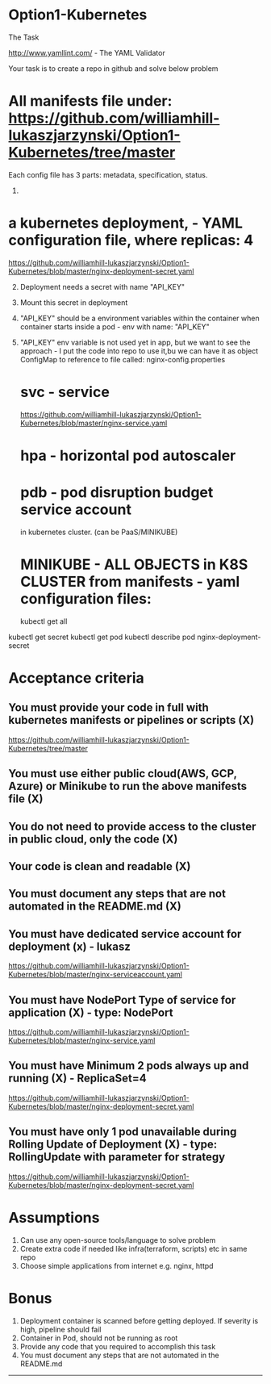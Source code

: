 # Option1-Kubernetes
The Task

http://www.yamllint.com/ - The YAML Validator

Your task is to create a repo in github and solve below problem

# All manifests file under:   https://github.com/williamhill-lukaszjarzynski/Option1-Kubernetes/tree/master

Each config file has 3 parts: metadata, specification, status.

1. 
   
   # a kubernetes deployment,  - YAML configuration file, where replicas: 4     
   https://github.com/williamhill-lukaszjarzynski/Option1-Kubernetes/blob/master/nginx-deployment-secret.yaml
   
2. Deployment needs a secret with name "API_KEY"
3. Mount this secret in deployment
4. "API_KEY" should be a environment variables within the container when container starts inside a pod     -  env with name: "API_KEY"
5. "API_KEY" env variable is not used yet in app, but we want to see the approach                          - I put the code into repo to use it,bu we can have it 
                                                                                                              as object ConfigMap to reference to file called:
                                                                                                              nginx-config.properties
   
   
   
   
   # svc - service
   https://github.com/williamhill-lukaszjarzynski/Option1-Kubernetes/blob/master/nginx-service.yaml
   
   
   # hpa - horizontal pod autoscaler
   
   
   # pdb - pod disruption budget service account 
   
   in kubernetes cluster. (can be PaaS/MINIKUBE)
   
   # MINIKUBE            - ALL OBJECTS in K8S CLUSTER from manifests - yaml configuration files:
   
     kubectl get all

   



kubectl get secret
kubectl get pod
kubectl describe pod nginx-deployment-secret


# Acceptance criteria

## You must provide your code in full with kubernetes manifests or pipelines or scripts (X)
https://github.com/williamhill-lukaszjarzynski/Option1-Kubernetes/tree/master

## You must use either public cloud(AWS, GCP, Azure) or Minikube to run the above manifests file (X)

## You do not need to provide access to the cluster in public cloud, only the code (X)

## Your code is clean and readable (X)

## You must document any steps that are not automated in the README.md (X)

## You must have dedicated service account for deployment (x)       - lukasz
https://github.com/williamhill-lukaszjarzynski/Option1-Kubernetes/blob/master/nginx-serviceaccount.yaml

## You must have NodePort Type of service for application (X)       - type: NodePort
https://github.com/williamhill-lukaszjarzynski/Option1-Kubernetes/blob/master/nginx-service.yaml

## You must have Minimum 2 pods always up and running   (X)         - ReplicaSet=4
https://github.com/williamhill-lukaszjarzynski/Option1-Kubernetes/blob/master/nginx-deployment-secret.yaml

## You must have only 1 pod unavailable during Rolling Update of Deployment (X)  - type: RollingUpdate with parameter for strategy
https://github.com/williamhill-lukaszjarzynski/Option1-Kubernetes/blob/master/nginx-deployment-secret.yaml

# Assumptions

1. Can use any open-source tools/language to solve problem
2. Create extra code if needed like infra(terraform, scripts) etc in same repo
3. Choose simple applications from internet e.g. nginx, httpd

# Bonus

1. Deployment container is scanned before getting deployed. If severity is high, pipeline should fail
2. Container in Pod, should not be running as root
3. Provide any code that you required to accomplish this task
4. You must document any steps that are not automated in the README.md

-------------------------------------------------------------------------------------------------------------------
   
   
   
   


